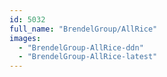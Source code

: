 ```yaml
---
id: 5032
full_name: "BrendelGroup/AllRice"
images: 
  - "BrendelGroup-AllRice-ddn"
  - "BrendelGroup-AllRice-latest"
---
```


